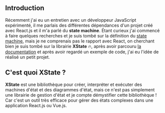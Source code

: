 ## Introduction

Récemment j'ai eu un entretien avec un développeur JavaScript expérimenté, il me parlais des différentes dépendances d'un projet créé avec React.js et il m'a parlé du **state machine**. Étant curieux j'ai commencé à faire quelques recherches et je suis tombé sur la définition du [state machine](https://en.wikipedia.org/wiki/Finite-state_machine), mais je ne comprenais pas le rapport avec React, on cherchant bien je suis tombé sur la librairie **XState** 🔥, après avoir parcouru [la documentation](https://xstate.js.org/docs/) et après avoir regardé un exemple de code, j'ai eu l'idée de réalisé un petit projet.

## C'est quoi XState ?

**XState** est une bibliothèque pour créer, interpréter et exécuter des machines d'état et des diagrammes d'état, mais ce n'est pas simplement une librairie de gestion d'état et je compte démystifier cette bibliothèque ! Car c'est un outil très efficace pour gérer des états complexes dans une application React.js ou Vue.js.